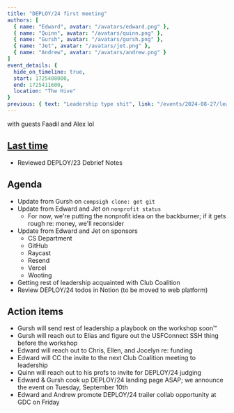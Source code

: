 ```yaml
---
title: "DEPLOY/24 first meeting"
authors: [
  { name: "Edward", avatar: "/avatars/edward.png" },
  { name: "Quinn", avatar: "/avatars/quinn.png" },
  { name: "Gursh", avatar: "/avatars/gursh.png" },
  { name: "Jet", avatar: "/avatars/jet.png" },
  { name: "Andrew", avatar: "/avatars/andrew.png" }
]
event_details: {
  hide_on_timeline: true,
  start: 1725408000,
  end: 1725411600,
  location: "The Hive"
}
previous: { text: "Leadership type shit", link: "/events/2024-08-27/leadership-type-shit" }
---
```


with guests Faadil and Alex lol

## [Last time](/events/2024-08-27/leadership-type-shit)

- Reviewed DEPLOY/23 Debrief Notes

## Agenda

- Update from Gursh on `compsigh clone: get git`
- Update from Edward and Jet on `nonprofit status`
  - For now, we're putting the nonprofit idea on the backburner; if it gets rough re: money, we'll reconsider
- Update from Edward and Jet on sponsors
  - CS Department
  - GitHub
  - Raycast
  - Resend
  - Vercel
  - Wooting
- Getting rest of leadership acquainted with Club Coalition
- Review DEPLOY/24 todos in Notion (to be moved to web platform)

## Action items

- Gursh will send rest of leadership a playbook on the workshop soon™
- Gursh will reach out to Elias and figure out the USFConnect SSH thing before the workshop
- Edward will reach out to Chris, Ellen, and Jocelyn re: funding
- Edward will CC the invite to the next Club Coalition meeting to leadership
- Quinn will reach out to his profs to invite for DEPLOY/24 judging
- Edward & Gursh cook up DEPLOY/24 landing page ASAP; we announce the event on Tuesday, September 10th
- Edward and Andrew promote DEPLOY/24 trailer collab opportunity at GDC on Friday
